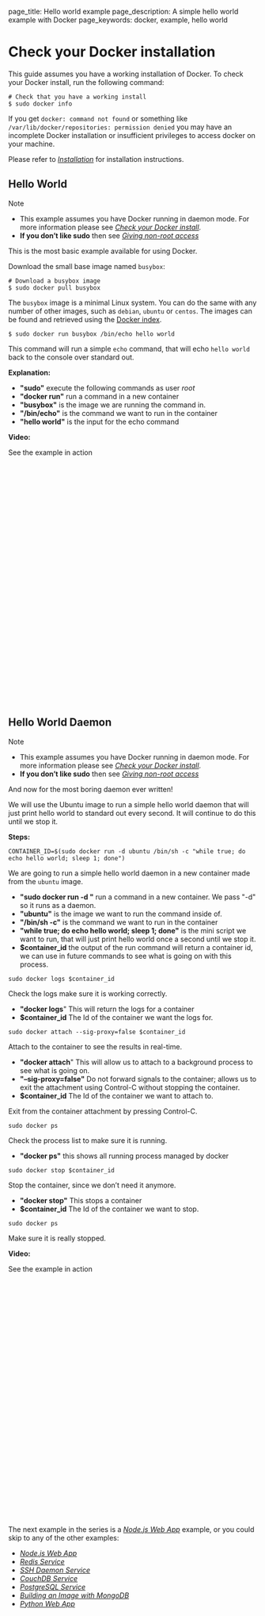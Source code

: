 page_title: Hello world example
page_description: A simple hello world example with Docker
page_keywords: docker, example, hello world

# Check your Docker installation

This guide assumes you have a working installation of Docker. To check
your Docker install, run the following command:

    # Check that you have a working install
    $ sudo docker info

If you get `docker: command not found` or something
like `/var/lib/docker/repositories: permission denied`
you may have an incomplete Docker installation or insufficient
privileges to access docker on your machine.

Please refer to [*Installation*](../../installation/#installation-list)
for installation instructions.

## Hello World

Note

-   This example assumes you have Docker running in daemon mode. For
    more information please see [*Check your Docker
    install*](#running-examples).
-   **If you don’t like sudo** then see [*Giving non-root
    access*](../../installation/binaries/#dockergroup)

This is the most basic example available for using Docker.

Download the small base image named `busybox`:

    # Download a busybox image
    $ sudo docker pull busybox

The `busybox` image is a minimal Linux system. You
can do the same with any number of other images, such as
`debian`, `ubuntu` or
`centos`. The images can be found and retrieved
using the [Docker index](http://index.docker.io).

    $ sudo docker run busybox /bin/echo hello world

This command will run a simple `echo` command, that
will echo `hello world` back to the console over
standard out.

**Explanation:**

-   **"sudo"** execute the following commands as user *root*
-   **"docker run"** run a command in a new container
-   **"busybox"** is the image we are running the command in.
-   **"/bin/echo"** is the command we want to run in the container
-   **"hello world"** is the input for the echo command

**Video:**

See the example in action

<iframe width="640" height="480" frameborder="0" sandbox="allow-same-origin allow-scripts" srcdoc="<body><script type=&quot;text/javascript&quot;src=&quot;https://asciinema.org/a/7658.js&quot;id=&quot;asciicast-7658&quot; async></script></body>"></iframe>

## Hello World Daemon

Note

-   This example assumes you have Docker running in daemon mode. For
    more information please see [*Check your Docker
    install*](#running-examples).
-   **If you don’t like sudo** then see [*Giving non-root
    access*](../../installation/binaries/#dockergroup)

And now for the most boring daemon ever written!

We will use the Ubuntu image to run a simple hello world daemon that
will just print hello world to standard out every second. It will
continue to do this until we stop it.

**Steps:**

    CONTAINER_ID=$(sudo docker run -d ubuntu /bin/sh -c "while true; do echo hello world; sleep 1; done")

We are going to run a simple hello world daemon in a new container made
from the `ubuntu` image.

-   **"sudo docker run -d "** run a command in a new container. We pass
    "-d" so it runs as a daemon.
-   **"ubuntu"** is the image we want to run the command inside of.
-   **"/bin/sh -c"** is the command we want to run in the container
-   **"while true; do echo hello world; sleep 1; done"** is the mini
    script we want to run, that will just print hello world once a
    second until we stop it.
-   **$container_id** the output of the run command will return a
    container id, we can use in future commands to see what is going on
    with this process.

<!-- -->

    sudo docker logs $container_id

Check the logs make sure it is working correctly.

-   **"docker logs**" This will return the logs for a container
-   **$container_id** The Id of the container we want the logs for.

<!-- -->

    sudo docker attach --sig-proxy=false $container_id

Attach to the container to see the results in real-time.

-   **"docker attach**" This will allow us to attach to a background
    process to see what is going on.
-   **"–sig-proxy=false"** Do not forward signals to the container;
    allows us to exit the attachment using Control-C without stopping
    the container.
-   **$container_id** The Id of the container we want to attach to.

Exit from the container attachment by pressing Control-C.

    sudo docker ps

Check the process list to make sure it is running.

-   **"docker ps"** this shows all running process managed by docker

<!-- -->

    sudo docker stop $container_id

Stop the container, since we don’t need it anymore.

-   **"docker stop"** This stops a container
-   **$container_id** The Id of the container we want to stop.

<!-- -->

    sudo docker ps

Make sure it is really stopped.

**Video:**

See the example in action

<iframe width="640" height="480" frameborder="0" sandbox="allow-same-origin allow-scripts" srcdoc="<body><script type=&quot;text/javascript&quot;src=&quot;https://asciinema.org/a/2562.js&quot;id=&quot;asciicast-2562&quot; async></script></body>"></iframe>

The next example in the series is a [*Node.js Web
App*](../nodejs_web_app/#nodejs-web-app) example, or you could skip to
any of the other examples:

-   [*Node.js Web App*](../nodejs_web_app/#nodejs-web-app)
-   [*Redis Service*](../running_redis_service/#running-redis-service)
-   [*SSH Daemon Service*](../running_ssh_service/#running-ssh-service)
-   [*CouchDB
    Service*](../couchdb_data_volumes/#running-couchdb-service)
-   [*PostgreSQL Service*](../postgresql_service/#postgresql-service)
-   [*Building an Image with MongoDB*](../mongodb/#mongodb-image)
-   [*Python Web App*](../python_web_app/#python-web-app)

